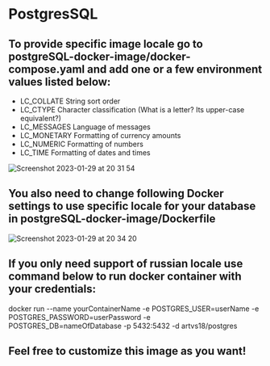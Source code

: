 # PostgresSQL

## To provide specific image locale go to postgreSQL-docker-image/docker-compose.yaml and add one or a few environment values listed below:
- LC_COLLATE 	String sort order
- LC_CTYPE 	Character classification (What is a letter? Its upper-case equivalent?)
- LC_MESSAGES 	Language of messages
- LC_MONETARY 	Formatting of currency amounts
- LC_NUMERIC 	Formatting of numbers
- LC_TIME 	Formatting of dates and times

![Screenshot 2023-01-29 at 20 31 54](https://user-images.githubusercontent.com/59523003/215344728-8345b527-5b73-4922-a805-954860d0e231.png)

## You also need to change following Docker settings to use specific locale for your database in postgreSQL-docker-image/Dockerfile
![Screenshot 2023-01-29 at 20 34 20](https://user-images.githubusercontent.com/59523003/215344858-fda84ae3-8c50-42ad-9cf0-a761eca71428.png)

## If you only need support of russian locale use command below to run docker container with your credentials:
docker run --name yourContainerName -e POSTGRES_USER=userName -e POSTGRES_PASSWORD=userPassword -e POSTGRES_DB=nameOfDatabase -p 5432:5432 -d artvs18/postgres
## Feel free to customize this image as you want!

